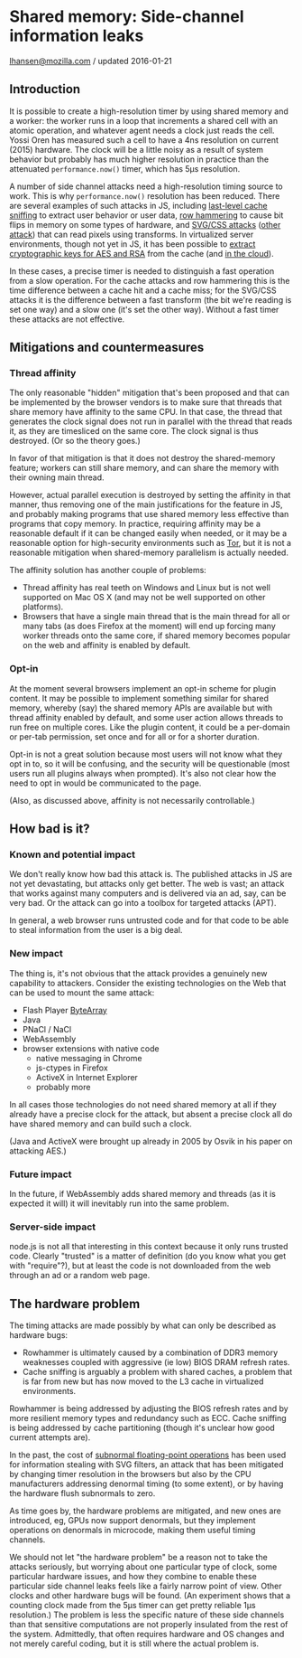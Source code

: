 # Shared memory: Side-channel information leaks

lhansen@mozilla.com / updated 2016-01-21

## Introduction

It is possible to create a high-resolution timer by using shared
memory and a worker: the worker runs in a loop that increments a
shared cell with an atomic operation, and whatever agent needs a clock
just reads the cell.  Yossi Oren has measured such a cell to have a
4ns resolution on current (2015) hardware.  The clock will be a little
noisy as a result of system behavior but probably has much higher
resolution in practice than the attenuated `performance.now()` timer,
which has 5μs resolution.

A number of side channel attacks need a high-resolution timing source
to work. This is why `performance.now()` resolution has been reduced.
There are several examples of such attacks in JS, including [last-level
cache sniffing] to extract user behavior or user data, [row hammering][]
to cause bit flips in memory on some types of hardware, and
[SVG/CSS attacks][] ([other attack][]) that can read pixels using
transforms.  In virtualized server environments, though not yet in JS,
it has been possible to [extract cryptographic keys for AES and RSA][]
from the cache (and [in the cloud][]).

In these cases, a precise timer is needed to distinguish a fast
operation from a slow operation.  For the cache attacks and row
hammering this is the time difference between a cache hit and a cache
miss; for the SVG/CSS attacks it is the difference between a fast
transform (the bit we're reading is set one way) and a slow one (it's
set the other way).  Without a fast timer these attacks are not
effective.

## Mitigations and countermeasures

### Thread affinity

The only reasonable "hidden" mitigation that's been proposed and that
can be implemented by the browser vendors is to make sure that threads
that share memory have affinity to the same CPU.  In that case, the
thread that generates the clock signal does not run in parallel with
the thread that reads it, as they are timesliced on the same core.
The clock signal is thus destroyed.  (Or so the theory goes.)

In favor of that mitigation is that it does not destroy the
shared-memory feature; workers can still share memory, and can share
the memory with their owning main thread.

However, actual parallel execution is destroyed by setting the
affinity in that manner, thus removing one of the main justifications
for the feature in JS, and probably making programs that use shared
memory less effective than programs that copy memory.  In practice,
requiring affinity may be a reasonable default if it can be changed
easily when needed, or it may be a reasonable option for high-security
environments such as [Tor][], but it is not a reasonable mitigation when
shared-memory parallelism is actually needed.

The affinity solution has another couple of problems:

- Thread affinity has real teeth on Windows and Linux but is not well
  supported on Mac OS X (and may not be well supported on other
  platforms).
- Browsers that have a single main thread that is the main thread for
  all or many tabs (as does Firefox at the moment) will end up forcing
  many worker threads onto the same core, if shared memory becomes popular on
  the web and affinity is enabled by default.

### Opt-in

At the moment several browsers implement an opt-in scheme for plugin
content.  It may be possible to implement something similar for shared
memory, whereby (say) the shared memory APIs are available but with
thread affinity enabled by default, and some user action allows
threads to run free on multiple cores.  Like the plugin content, it
could be a per-domain or per-tab permission, set once and for all or
for a shorter duration.

Opt-in is not a great solution because most users will not know what
they opt in to, so it will be confusing, and the security will be
questionable (most users run all plugins always when prompted).  It's
also not clear how the need to opt in would be communicated to the
page.

(Also, as discussed above, affinity is not necessarily controllable.)

## How bad is it?

### Known and potential impact

We don't really know how bad this attack is.  The published attacks in
JS are not yet devastating, but attacks only get better.  The web is
vast; an attack that works against many computers and is delivered via
an ad, say, can be very bad.  Or the attack can go into a toolbox for
targeted attacks (APT).

In general, a web browser runs untrusted code and for that code to be
able to steal information from the user is a big deal.


### New impact

The thing is, it's not obvious that the attack provides a genuinely
new capability to attackers.  Consider the existing technologies on
the Web that can be used to mount the same attack:

- Flash Player [ByteArray][]
- Java
- PNaCl / NaCl
- WebAssembly
- browser extensions with native code
  - native messaging in Chrome
  - js-ctypes in Firefox
  - ActiveX in Internet Explorer
  - probably more

In all cases those technologies do not need shared memory at all if
they already have a precise clock for the attack, but absent a precise
clock all do have shared memory and can build such a clock.

(Java and ActiveX were brought up already in 2005 by Osvik in his
paper on attacking AES.)


### Future impact

In the future, if WebAssembly adds shared memory and threads (as it is
expected it will) it will inevitably run into the same problem.


### Server-side impact

node.js is not all that interesting in this context because it only
runs trusted code.  Clearly "trusted" is a matter of definition (do
you know what you get with "require"?), but at least the code is not
downloaded from the web through an ad or a random web page.


## The hardware problem

The timing attacks are made possibly by what can only be described as
hardware bugs:

- Rowhammer is ultimately caused by a combination of DDR3 memory
  weaknesses coupled with aggressive (ie low) BIOS DRAM refresh rates.
- Cache sniffing is arguably a problem with shared caches, a problem
  that is far from new but has now moved to the L3 cache in
  virtualized environments.

Rowhammer is being addressed by adjusting the BIOS refresh rates and
by more resilient memory types and redundancy such as ECC.
Cache sniffing is being addressed by cache partitioning (though it's
unclear how good current attempts are).

In the past, the cost of [subnormal floating-point operations][] has
been used for information stealing with SVG filters, an attack that has
been mitigated by changing timer resolution in the browsers but also
by the CPU manufacturers addressing denormal timing (to some extent),
or by having the hardware flush subnormals to zero.

As time goes by, the hardware problems are mitigated, and new ones are
introduced, eg, GPUs now support denormals, but they implement
operations on denormals in microcode, making them useful timing
channels.

We should not let "the hardware problem" be a reason not to take the
attacks seriously, but worrying about one particular type of clock,
some particular hardware issues, and how they combine to enable these
particular side channel leaks feels like a fairly narrow point of
view.  Other clocks and other hardware bugs will be found.  (An
experiment shows that a counting clock made from the 5μs timer can get
pretty reliable 1μs resolution.)  The problem is less the specific
nature of these side channels than that sensitive computations are not
properly insulated from the rest of the system.  Admittedly, that
often requires hardware and OS changes and not merely careful coding,
but it is still where the actual problem is.

  [last-level cache sniffing]: http://arxiv.org/abs/1502.07373
  [row hammering]: http://arxiv.org/abs/1507.06955v1
  [SVG/CSS attacks]: http://contextis.co.uk/research/white-papers/pixel-perfect-timing-attacks-html5
  [other attack]: https://cseweb.ucsd.edu/~dkohlbre/papers/subnormal.pdf
  [extract cryptographic keys for AES and RSA]: https://eprint.iacr.org/2005/271.pdf
  [in the cloud]: https://eprint.iacr.org/2015/898.pdf
  [Tor]: https://trac.torproject.org/projects/tor/ticket/17412
  [ByteArray]: http://help.adobe.com/en_US/FlashPlatform/reference/actionscript/3/flash/utils/ByteArray.html#shareable
  [subnormal floating-point operations]: https://cseweb.ucsd.edu/~dkohlbre/papers/subnormal.pdf
  
